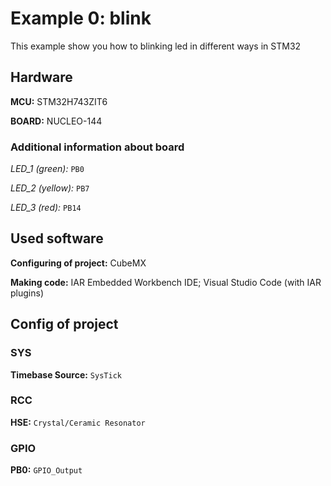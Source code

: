 # Example 0: blink

This example show you how to blinking led in different ways in STM32

## Hardware
**MCU:** STM32H743ZIT6

**BOARD:** NUCLEO-144

### Additional information about board
*LED_1 (green):* `PB0` 

*LED_2 (yellow):* `PB7` 

*LED_3 (red):* `PB14` 

## Used software

**Configuring of project:** CubeMX

**Making code:** IAR Embedded Workbench IDE; Visual Studio Code (with IAR plugins) 

## Config of project

### SYS
**Timebase Source:** `SysTick`

### RCC
**HSE:** `Crystal/Ceramic Resonator`

### GPIO
**PB0:** `GPIO_Output`
